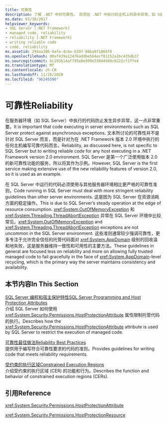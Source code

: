 ```yaml
---
title: 可靠性
description: 了解 .NET 中的可靠性。 防范在 .NET 中执行的主机上的异步异常，如 SQL Server。
ms.date: 03/30/2017
helpviewer_keywords:
- SQL Server [.NET Framework]
- managed code, reliability
- reliability [.NET Framework]
- writing reliable code
- code, reliability
ms.assetid: 294aa306-0afe-4cbe-b397-86ba9f1860f8
ms.openlocfilehash: 00af439a12476addbe564ecf81152a1bc435d637
ms.sourcegitcommit: bc293b14af795e0e999e3304dd40c0222cf2ffe4
ms.translationtype: MT
ms.contentlocale: zh-CN
ms.lasthandoff: 11/26/2020
ms.locfileid: "96245596"
---
```

# <a name="reliability"></a><span data-ttu-id="d646a-104">可靠性</span><span class="sxs-lookup"><span data-stu-id="d646a-104">Reliability</span></span>

<span data-ttu-id="d646a-105">在服务器环境（如 SQL Server）中执行的代码防止发生异步异常，这一点非常重要。</span><span class="sxs-lookup"><span data-stu-id="d646a-105">It is important that code executing in server environments such as SQL Server protect against asynchronous exceptions.</span></span> <span data-ttu-id="d646a-106">文本所讨论的可靠性并不是针对 SQL Server 而言，而是针对为在 .NET Framework 版本 2.0 环境中执行的任何主机编写可靠代码而言。</span><span class="sxs-lookup"><span data-stu-id="d646a-106">Reliability, as discussed here, is not specific to SQL Server but to writing reliable code for any host executing in a .NET Framework version 2.0 environment.</span></span> <span data-ttu-id="d646a-107">SQL Server 是第一个广泛使用版本 2.0 的新可靠性功能的服务，所以将其作为示例。</span><span class="sxs-lookup"><span data-stu-id="d646a-107">However, SQL Server is the first service making extensive use of the new reliability features of version 2.0, so it is used as an example.</span></span>  
  
 <span data-ttu-id="d646a-108">在 SQL Server 中运行的代码必须使用与其他服务器环境相比更严格的可靠性准则。</span><span class="sxs-lookup"><span data-stu-id="d646a-108">Code running in SQL Server must deal with more stringent reliability guidelines than other server environments.</span></span> <span data-ttu-id="d646a-109">这是因为 SQL Server 在资源消耗方面的稳定操作。</span><span class="sxs-lookup"><span data-stu-id="d646a-109">This is due to SQL Server’s steady operation at the edge of resource consumption.</span></span>  <span data-ttu-id="d646a-110"><xref:System.OutOfMemoryException> 和 <xref:System.Threading.ThreadAbortException> 异常在 SQL Server 环境中比较常见。</span><span class="sxs-lookup"><span data-stu-id="d646a-110"><xref:System.OutOfMemoryException> and <xref:System.Threading.ThreadAbortException> exceptions are not uncommon in the SQL Server environment.</span></span> <span data-ttu-id="d646a-111">这些准则通常较少强调可靠性，更多专注于允许完全信任的托管代码面对 <xref:System.AppDomain> 级别的回收温和地失败，这是服务器维持一致性和可用性的主要方法。</span><span class="sxs-lookup"><span data-stu-id="d646a-111">These guidelines in general are focused less on reliability and more on allowing fully trusted managed code to fail gracefully in the face of <xref:System.AppDomain>-level recycling, which is the primary way the server maintains consistency and availability.</span></span>  
  
## <a name="in-this-section"></a><span data-ttu-id="d646a-112">本节内容</span><span class="sxs-lookup"><span data-stu-id="d646a-112">In This Section</span></span>  

 [<span data-ttu-id="d646a-113">SQL Server 编程和宿主保护特性</span><span class="sxs-lookup"><span data-stu-id="d646a-113">SQL Server Programming and Host Protection Attributes</span></span>](sql-server-programming-and-host-protection-attributes.md)  
 <span data-ttu-id="d646a-114">介绍 SQL Server 如何使用 <xref:System.Security.Permissions.HostProtectionAttribute> 属性限制托管代码的执行。</span><span class="sxs-lookup"><span data-stu-id="d646a-114">Describes how the <xref:System.Security.Permissions.HostProtectionAttribute> attribute is used by SQL Server to restrict the execution of managed code.</span></span>  
  
 [<span data-ttu-id="d646a-115">可靠性最佳做法</span><span class="sxs-lookup"><span data-stu-id="d646a-115">Reliability Best Practices</span></span>](reliability-best-practices.md)  
 <span data-ttu-id="d646a-116">提供用于编写符合可靠性要求的代码的准则。</span><span class="sxs-lookup"><span data-stu-id="d646a-116">Provides guidelines for writing code that meets reliability requirements.</span></span>  
  
 [<span data-ttu-id="d646a-117">受约束的执行区域</span><span class="sxs-lookup"><span data-stu-id="d646a-117">Constrained Execution Regions</span></span>](constrained-execution-regions.md)  
 <span data-ttu-id="d646a-118">介绍受约束的执行区域 (CER) 的功能和行为。</span><span class="sxs-lookup"><span data-stu-id="d646a-118">Describes the function and behavior of constrained execution regions (CERs).</span></span>  
  
## <a name="reference"></a><span data-ttu-id="d646a-119">引用</span><span class="sxs-lookup"><span data-stu-id="d646a-119">Reference</span></span>  

 <xref:System.Security.Permissions.HostProtectionAttribute>  
  
 <xref:System.Security.Permissions.HostProtectionResource>
